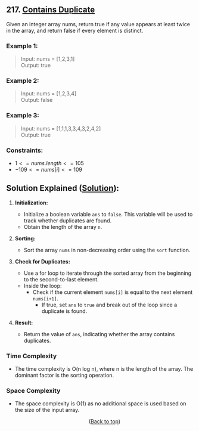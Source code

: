 <div id="top"></div>

## 217. [Contains Duplicate](https://leetcode.com/problems/contains-duplicate/)

Given an integer array nums, return true if any value appears at least twice in the array, and return false if every element is distinct.

 

### Example 1:

> Input: nums = [1,2,3,1] <br/>
> Output: true
### Example 2:

> Input: nums = [1,2,3,4] <br/>
> Output: false
### Example 3:

> Input: nums = [1,1,1,3,3,4,3,2,4,2] <br/>
> Output: true
 

### Constraints:

- $1 <= nums.length <= 105$
- $-109 <= nums[i] <= 109$

## Solution Explained ([Solution](main.cpp)):
1. **Initialization:**
   - Initialize a boolean variable `ans` to `false`. This variable will be used to track whether duplicates are found.
   - Obtain the length of the array `n`.

2. **Sorting:**
   - Sort the array `nums` in non-decreasing order using the `sort` function.

3. **Check for Duplicates:**
   - Use a for loop to iterate through the sorted array from the beginning to the second-to-last element.
   - Inside the loop:
      - Check if the current element `nums[i]` is equal to the next element `nums[i+1]`.
         - If true, set `ans` to `true` and break out of the loop since a duplicate is found.

4. **Result:**
   - Return the value of `ans`, indicating whether the array contains duplicates.

### Time Complexity
- The time complexity is O(n log n), where n is the length of the array. The dominant factor is the sorting operation.

### Space Complexity
- The space complexity is O(1) as no additional space is used based on the size of the input array.
  <p align="center">(<a href="#top">Back to top</a>)</p>

